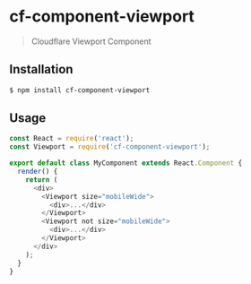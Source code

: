 # cf-component-viewport

> Cloudflare Viewport Component

## Installation

```sh
$ npm install cf-component-viewport
```

## Usage

```js
const React = require('react');
const Viewport = require('cf-component-viewport');

export default class MyComponent extends React.Component {
  render() {
    return (
      <div>
        <Viewport size="mobileWide">
          <div>...</div>
        </Viewport>
        <Viewport not size="mobileWide">
          <div>...</div>
        </Viewport>
      </div>
    );
  }
}
```
